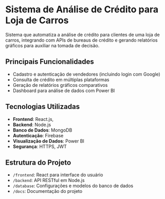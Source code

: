 # Sistema de Análise de Crédito para Loja de Carros
Sistema que automatiza a análise de crédito para clientes de uma loja de carros, integrando com APIs de bureaus de crédito e gerando relatórios gráficos para auxiliar na tomada de decisão.

## Principais Funcionalidades
- Cadastro e autenticação de vendedores (incluindo login com Google)
- Consulta de crédito em múltiplas plataformas 
- Geração de relatórios gráficos comparativos
- Dashboard para análise de dados com Power BI
  
## Tecnologias Utilizadas
- **Frontend**: React.js, 
- **Backend**: Node.js
- **Banco de Dados**: MongoDB
- **Autenticação**: Firebase 
- **Visualização de Dados**: Power BI 
- **Segurança**: HTTPS, JWT

## Estrutura do Projeto
- `/frontend`:  React para interface do usuário
- `/backend`: API RESTful em Node.js
- `/database`: Configurações e modelos do banco de dados
- `/docs`: Documentação do projeto
